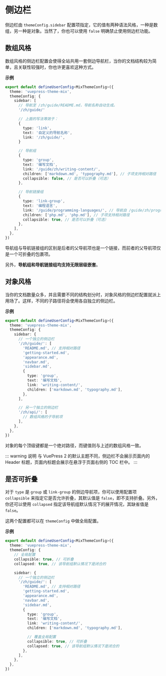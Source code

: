 # 侧边栏

侧边栏由 `themeConfig.sidebar` 配置项指定，它的值有两种语法风格，一种是数组，另一种是对象。当然了，你也可以使用 `false` 明确禁止使用侧边栏功能。

## 数组风格

数组风格的侧边栏配置会使得全站共用一套侧边导航栏，当你的文档结构较为简单，且关联性较强时，你也许更喜欢这种方式。

**示例**

```ts
export default defineUserConfig<MixThemeConfig>({
  theme: 'vuepress-theme-mix',
  themeConfig: {
    sidebar: [
      // 导航至 /zh/guide/README.md，导航名称自动生成。
      '/zh/guide/'

      // 上面的写法等效于：
      {
        type: 'link',
        text: '自定义的导航名称',
        link: '/zh/guide/',
      }

      // 导航组
      {
        type: 'group',
        text: '编写文档',
        link: '/guide/zh/writing-content/',
        children: ['markdown.md', 'typography.md'], // 子项支持相对路径
        collapsible: false, // 是否可以折叠（可选）
      },

      // 导航链接组
      {
        type: 'link-group',
        text: '编程语言',
        link: '/guide/programming-languages/', // 导航自 /guide/zh/programming-languages/README.md
        children: ['php.md', 'php.md'], // 子项支持相对路径
        collapsible: true, // 是否可以折叠（可选）
      },
    ],
  },
})
```

导航组与导航链接组的区别是后者的父导航项也是一个链接，而前者的父导航项仅是一个可折叠的包裹项。

另外，**导航组和导航链接组均支持无限层级嵌套**。

## 对象风格

当你的文档数量众多，并且需要不同的结构划分时，对象风格的侧边栏配置就派上用场了。这样，不同的子路径将会使用各自独立的侧边栏。

**示例**

```ts
export default defineUserConfig<MixThemeConfig>({
  theme: 'vuepress-theme-mix',
  themeConfig: {
    sidebar: {
      // 一个独立的侧边栏
      '/zh/guide/': [
        'README.md', // 支持相对路径
        'getting-started.md',
        'appearance.md',
        'navbar.md',
        'sidebar.md',
        {
          type: 'group',
          text: '编写文档',
          link: 'writing-content/',
          children: ['markdown.md', 'typography.md'],
        },
      ],

      // 另一个独立的侧边栏
      '/zh/api/': [
        // 数组风格的子导航项
      ],
    },
  },
})
```

对象的每个顶级键都是一个绝对路径，而键值则与上述的数组风格一致。

::: warning 说明
与 VuePress 2 的默认主题不同，侧边栏不会展示页面内的 Header 标题，页面内标题会展示在悬浮于页面右侧的 TOC 栏中。
:::

## 是否可折叠

对于 `type` 是 `group` 或 `link-group` 的侧边导航项，你可以使用配置项 `collapsible` 来指定它是否允许折叠，其默认值是 `false`，即不支持折叠。另外，你还可以使用 `collapsed` 指定该导航组默认情况下的展开情况，其缺省值是 `false`。

这两个配置都可以在 `themeConfig` 中做全局配置。

**示例**

```ts
export default defineUserConfig<MixThemeConfig>({
  theme: 'vuepress-theme-mix',
  themeConfig: {
    // 全局配置
    collapsible: true, // 可折叠
    collapsed: true, // 该导航组默认情况下是闭合的

    sidebar: {
      // 一个独立的侧边栏
      '/zh/guide/': [
        'README.md', // 支持相对路径
        'getting-started.md',
        'appearance.md',
        'navbar.md',
        'sidebar.md',
        {
          type: 'group',
          text: '编写文档',
          link: 'writing-content/',
          children: ['markdown.md', 'typography.md'],

          // 覆盖全局配置
          collapsible: true, // 可折叠
          collapsed: true, // 该导航组默认情况下是闭合的
        },
      ],
    },
  },
})
```
